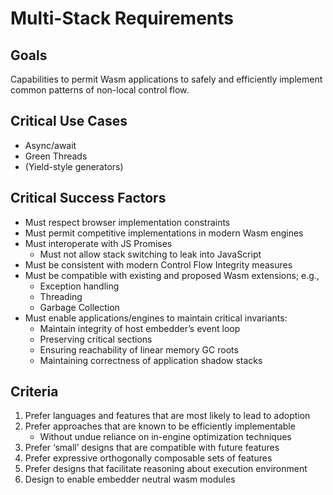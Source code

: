# Multi-Stack Requirements

## Goals
Capabilities to permit Wasm applications to safely and efficiently implement common patterns of non-local control flow.

## Critical Use Cases
* Async/await
* Green Threads
* (Yield-style generators)

## Critical Success Factors
* Must respect browser implementation constraints
* Must permit competitive implementations in modern Wasm engines
* Must interoperate with JS Promises
  * Must not allow stack switching to leak into JavaScript
* Must be consistent with modern Control Flow Integrity measures
* Must be compatible with existing and proposed Wasm extensions; e.g.,
  * Exception handling
  * Threading
  * Garbage Collection
* Must enable applications/engines to maintain critical invariants:
  * Maintain integrity of host embedder’s event loop
  * Preserving critical sections
  * Ensuring reachability of linear memory GC roots
  * Maintaining correctness of application shadow stacks

## Criteria
1. Prefer languages and features that are most likely to lead to adoption
1. Prefer approaches that are known to be efficiently implementable
   * Without undue reliance on in-engine optimization techniques
1. Prefer ‘small’ designs that are compatible with future features
1. Prefer expressive orthogonally composable sets of features
1. Prefer designs that facilitate reasoning about execution environment
1. Design to enable embedder neutral wasm modules
